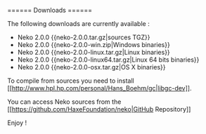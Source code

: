 ====== Downloads ======

The following downloads are currently available :

  * Neko 2.0.0 {{neko-2.0.0.tar.gz|sources TGZ}}
  * Neko 2.0.0 {{neko-2.0.0-win.zip|Windows binaries}}
  * Neko 2.0.0 {{neko-2.0.0-linux.tar.gz|Linux binaries}} 
  * Neko 2.0.0 {{neko-2.0.0-linux64.tar.gz|Linux 64 bits binaries}} 
  * Neko 2.0.0 {{neko-2.0.0-osx.tar.gz|OS X binaries}}

To compile from sources you need to install [[http://www.hpl.hp.com/personal/Hans_Boehm/gc|libgc-dev]].

You can access Neko sources from the [[https://github.com/HaxeFoundation/neko|GitHub  Repository]]

Enjoy !